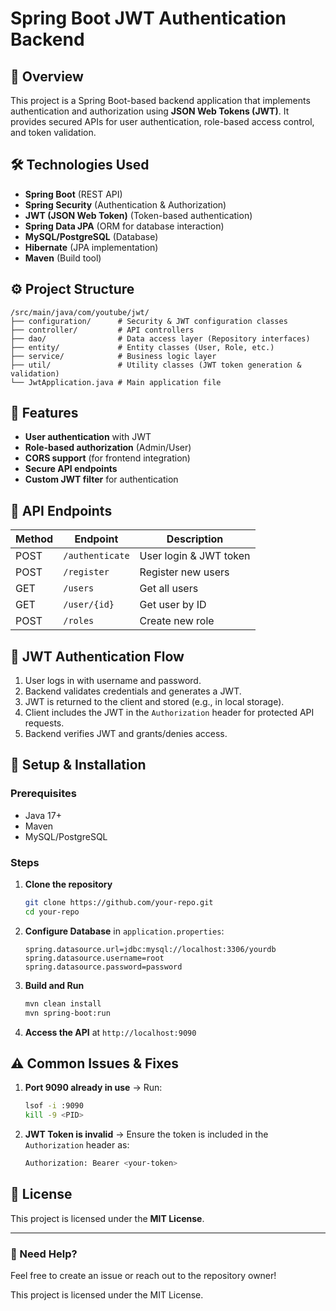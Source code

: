 # Spring Boot JWT Authentication Backend

## 📌 Overview
This project is a Spring Boot-based backend application that implements authentication and authorization using **JSON Web Tokens (JWT)**. It provides secured APIs for user authentication, role-based access control, and token validation.

## 🛠 Technologies Used
- **Spring Boot** (REST API)
- **Spring Security** (Authentication & Authorization)
- **JWT (JSON Web Token)** (Token-based authentication)
- **Spring Data JPA** (ORM for database interaction)
- **MySQL/PostgreSQL** (Database)
- **Hibernate** (JPA implementation)
- **Maven** (Build tool)

## ⚙️ Project Structure
```
/src/main/java/com/youtube/jwt/
├── configuration/      # Security & JWT configuration classes
├── controller/         # API controllers
├── dao/                # Data access layer (Repository interfaces)
├── entity/             # Entity classes (User, Role, etc.)
├── service/            # Business logic layer
├── util/               # Utility classes (JWT token generation & validation)
└── JwtApplication.java # Main application file
```

## 🚀 Features
- **User authentication** with JWT
- **Role-based authorization** (Admin/User)
- **CORS support** (for frontend integration)
- **Secure API endpoints**
- **Custom JWT filter** for authentication

## 📂 API Endpoints
| Method | Endpoint          | Description             |
|--------|------------------|-------------------------|
| POST   | `/authenticate`  | User login & JWT token  |
| POST   | `/register`      | Register new users      |
| GET    | `/users`         | Get all users           |
| GET    | `/user/{id}`     | Get user by ID          |
| POST   | `/roles`         | Create new role         |

## 🔑 JWT Authentication Flow
1. User logs in with username and password.
2. Backend validates credentials and generates a JWT.
3. JWT is returned to the client and stored (e.g., in local storage).
4. Client includes the JWT in the `Authorization` header for protected API requests.
5. Backend verifies JWT and grants/denies access.

## 🔧 Setup & Installation
### Prerequisites
- Java 17+
- Maven
- MySQL/PostgreSQL

### Steps
1. **Clone the repository**
   ```sh
   git clone https://github.com/your-repo.git
   cd your-repo
   ```
2. **Configure Database** in `application.properties`:
   ```properties
   spring.datasource.url=jdbc:mysql://localhost:3306/yourdb
   spring.datasource.username=root
   spring.datasource.password=password
   ```
3. **Build and Run**
   ```sh
   mvn clean install
   mvn spring-boot:run
   ```
4. **Access the API** at `http://localhost:9090`

## ⚠️ Common Issues & Fixes
1. **Port 9090 already in use** → Run:
   ```sh
   lsof -i :9090
   kill -9 <PID>
   ```
2. **JWT Token is invalid** → Ensure the token is included in the `Authorization` header as:
   ```sh
   Authorization: Bearer <your-token>
   ```

## 📜 License
This project is licensed under the **MIT License**.

---
### 📩 Need Help?
Feel free to create an issue or reach out to the repository owner!

This project is licensed under the MIT License.

